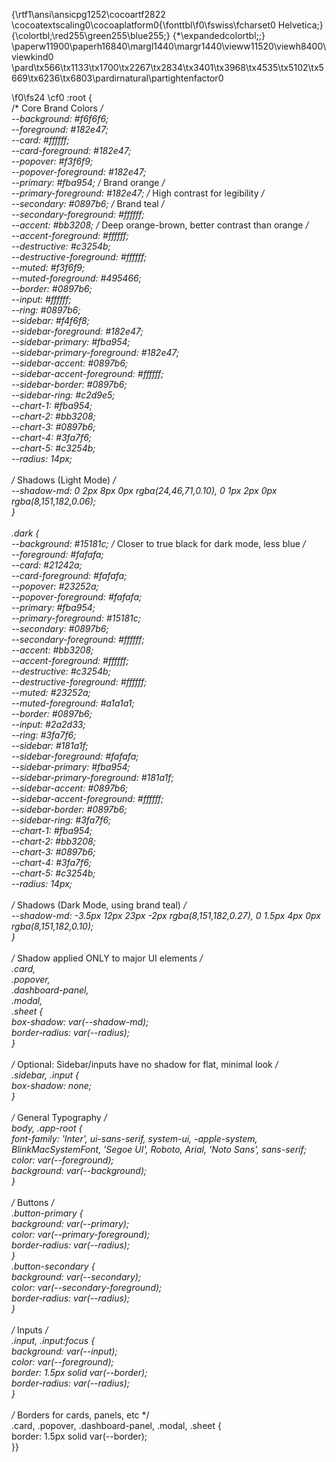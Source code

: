 {\rtf1\ansi\ansicpg1252\cocoartf2822
\cocoatextscaling0\cocoaplatform0{\fonttbl\f0\fswiss\fcharset0 Helvetica;}
{\colortbl;\red255\green255\blue255;}
{\*\expandedcolortbl;;}
\paperw11900\paperh16840\margl1440\margr1440\vieww11520\viewh8400\viewkind0
\pard\tx566\tx1133\tx1700\tx2267\tx2834\tx3401\tx3968\tx4535\tx5102\tx5669\tx6236\tx6803\pardirnatural\partightenfactor0

\f0\fs24 \cf0 :root \{\
  /* Core Brand Colors */\
  --background: #f6f6f6;\
  --foreground: #182e47;\
  --card: #ffffff;\
  --card-foreground: #182e47;\
  --popover: #f3f6f9;\
  --popover-foreground: #182e47;\
  --primary: #fba954;            /* Brand orange */\
  --primary-foreground: #182e47; /* High contrast for legibility */\
  --secondary: #0897b6;          /* Brand teal */\
  --secondary-foreground: #ffffff;\
  --accent: #bb3208;             /* Deep orange-brown, better contrast than orange */\
  --accent-foreground: #ffffff;\
  --destructive: #c3254b;\
  --destructive-foreground: #ffffff;\
  --muted: #f3f6f9;\
  --muted-foreground: #495466;\
  --border: #0897b6;\
  --input: #ffffff;\
  --ring: #0897b6;\
  --sidebar: #f4f6f8;\
  --sidebar-foreground: #182e47;\
  --sidebar-primary: #fba954;\
  --sidebar-primary-foreground: #182e47;\
  --sidebar-accent: #0897b6;\
  --sidebar-accent-foreground: #ffffff;\
  --sidebar-border: #0897b6;\
  --sidebar-ring: #c2d9e5;\
  --chart-1: #fba954;\
  --chart-2: #bb3208;\
  --chart-3: #0897b6;\
  --chart-4: #3fa7f6;\
  --chart-5: #c3254b;\
  --radius: 14px;\
\
  /* Shadows (Light Mode) */\
  --shadow-md: 0 2px 8px 0px rgba(24,46,71,0.10), 0 1px 2px 0px rgba(8,151,182,0.06);\
\}\
\
.dark \{\
  --background: #15181c; /* Closer to true black for dark mode, less blue */\
  --foreground: #fafafa;\
  --card: #21242a;\
  --card-foreground: #fafafa;\
  --popover: #23252a;\
  --popover-foreground: #fafafa;\
  --primary: #fba954;\
  --primary-foreground: #15181c;\
  --secondary: #0897b6;\
  --secondary-foreground: #ffffff;\
  --accent: #bb3208;\
  --accent-foreground: #ffffff;\
  --destructive: #c3254b;\
  --destructive-foreground: #ffffff;\
  --muted: #23252a;\
  --muted-foreground: #a1a1a1;\
  --border: #0897b6;\
  --input: #2a2d33;\
  --ring: #3fa7f6;\
  --sidebar: #181a1f;\
  --sidebar-foreground: #fafafa;\
  --sidebar-primary: #fba954;\
  --sidebar-primary-foreground: #181a1f;\
  --sidebar-accent: #0897b6;\
  --sidebar-accent-foreground: #ffffff;\
  --sidebar-border: #0897b6;\
  --sidebar-ring: #3fa7f6;\
  --chart-1: #fba954;\
  --chart-2: #bb3208;\
  --chart-3: #0897b6;\
  --chart-4: #3fa7f6;\
  --chart-5: #c3254b;\
  --radius: 14px;\
\
  /* Shadows (Dark Mode, using brand teal) */\
  --shadow-md: -3.5px 12px 23px -2px rgba(8,151,182,0.27), 0 1.5px 4px 0px rgba(8,151,182,0.10);\
\}\
\
/* Shadow applied ONLY to major UI elements */\
.card,\
.popover,\
.dashboard-panel,\
.modal,\
.sheet \{\
  box-shadow: var(--shadow-md);\
  border-radius: var(--radius);\
\}\
\
/* Optional: Sidebar/inputs have no shadow for flat, minimal look */\
.sidebar, .input \{\
  box-shadow: none;\
\}\
\
/* General Typography */\
body, .app-root \{\
  font-family: 'Inter', ui-sans-serif, system-ui, -apple-system, BlinkMacSystemFont, 'Segoe UI', Roboto, Arial, 'Noto Sans', sans-serif;\
  color: var(--foreground);\
  background: var(--background);\
\}\
\
/* Buttons */\
.button-primary \{\
  background: var(--primary);\
  color: var(--primary-foreground);\
  border-radius: var(--radius);\
\}\
.button-secondary \{\
  background: var(--secondary);\
  color: var(--secondary-foreground);\
  border-radius: var(--radius);\
\}\
\
/* Inputs */\
.input, .input:focus \{\
  background: var(--input);\
  color: var(--foreground);\
  border: 1.5px solid var(--border);\
  border-radius: var(--radius);\
\}\
\
/* Borders for cards, panels, etc */\
.card, .popover, .dashboard-panel, .modal, .sheet \{\
  border: 1.5px solid var(--border);\
\}}